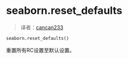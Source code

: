# seaborn.reset_defaults

> 译者：[cancan233](https://github.com/cancan233)

 ```python
seaborn.reset_defaults()
 ```

重置所有RC设置至默认设置。